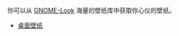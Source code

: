 <!--
.. link:
.. description:
.. tags: Backgrounds,背景,壁纸
.. date: 2014-02-24 17:32:07
.. title: 桌面壁纸
.. slug: backgrounds
-->

你可以从 [GNOME-Look](http://gnome-look.org) 海量的壁纸库中获取你心仪的壁纸。

  * [桌面壁纸](http://gnome-look.org/index.php?xcontentmode=170x171x172x173x174x175x176x177x178x179)
